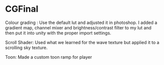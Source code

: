 # CGFinal
 
Colour grading : Use the default lut and adjusted it in photoshop. I added a gradient map, channel mixer and brightness/contrast filter to my lut and then put it into unity with the proper import settings.

Scroll Shader: Used what we learned for the wave texture but applied it to a scrolling sky texture. 

Toon: Made a custom toon ramp for player
